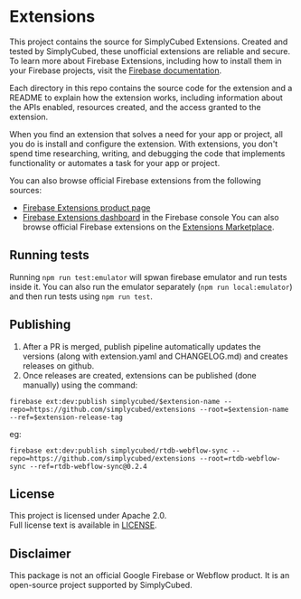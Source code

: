 # Extensions

This project contains the source for SimplyCubed Extensions. Created and tested by SimplyCubed, these unofficial extensions are reliable and secure. To learn more about Firebase Extensions, including how to install them in your Firebase projects, visit the [Firebase documentation](https://firebase.google.com/docs/extensions).

Each directory in this repo contains the source code for the extension and a README to explain how the extension works, including information about the APIs enabled, resources created, and the access granted to the extension.

When you find an extension that solves a need for your app or project, all you do is install and configure the extension. With extensions, you don't spend time researching, writing, and debugging the code that implements functionality or automates a task for your app or project.

You can also browse official Firebase extensions from the following sources:

- [Firebase Extensions product page](https://firebase.google.com/products/extensions)
- [Firebase Extensions dashboard](https://console.firebase.google.com/project/_/extensions/) in the Firebase console
  You can also browse official Firebase extensions on the [Extensions Marketplace](https://extensions.dev).

## Running tests

Running `npm run test:emulator` will spwan firebase emulator and run tests inside it.
You can also run the emulator separately (`npm run local:emulator`) and then run tests using `npm run test`.

## Publishing

1. After a PR is merged, publish pipeline automatically updates the versions (along with extension.yaml and CHANGELOG.md) and creates releases on github.
2. Once releases are created, extensions can be published (done manually) using the command:

```
firebase ext:dev:publish simplycubed/$extension-name --repo=https://github.com/simplycubed/extensions --root=$extension-name --ref=$extension-release-tag
```

eg:

```
firebase ext:dev:publish simplycubed/rtdb-webflow-sync --repo=https://github.com/simplycubed/extensions --root=rtdb-webflow-sync --ref=rtdb-webflow-sync@0.2.4
```

## License

This project is licensed under Apache 2.0.  
Full license text is available in [LICENSE](LICENSE).

## Disclaimer

This package is not an official Google Firebase or Webflow product. It is an open-source project supported by SimplyCubed.
